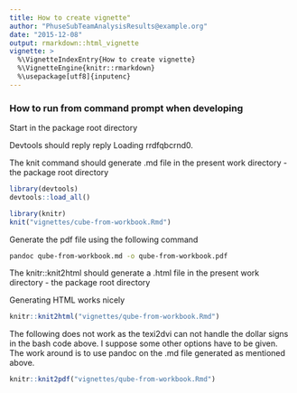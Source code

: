 ```yaml
---
title: How to create vignette"
author: "PhuseSubTeamAnalysisResults@example.org"
date: "2015-12-08"
output: rmarkdown::html_vignette
vignette: >
  %\VignetteIndexEntry{How to create vignette}
  %\VignetteEngine{knitr::rmarkdown}
  %\usepackage[utf8]{inputenc}
---
```



### How to run from command prompt when developing

Start in the package root directory

Devtools should reply reply Loading rrdfqbcrnd0.

The knit command should generate .md file in the present work directory - the package root directory



```r
library(devtools)
devtools::load_all()

library(knitr)
knit("vignettes/cube-from-workbook.Rmd")
```

Generate the pdf file using the following command

```bash
pandoc qube-from-workbook.md -o qube-from-workbook.pdf
```

The knitr::knit2html should generate a .html file in the present work directory - the package root directory

Generating HTML works nicely

```r
knitr::knit2html("vignettes/qube-from-workbook.Rmd")
```

The following does not work as the texi2dvi can not handle the dollar signs in the bash code above.
I suppose some other options have to be given. The work around is to use pandoc on the .md file generated as mentioned above.


```r
knitr::knit2pdf("vignettes/qube-from-workbook.Rmd")
```


